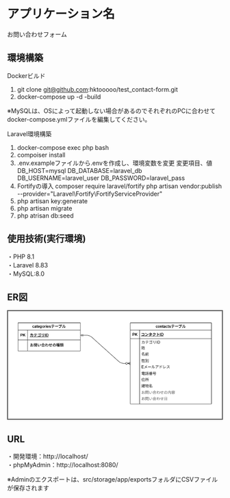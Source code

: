 # アプリケーション名
お問い合わせフォーム

## 環境構築

Dockerビルド
1. git clone git@github.com:hktooooo/test_contact-form.git
2. docker-compose up -d -build

※MySQLは、OSによって起動しない場合があるのでそれぞれのPCに合わせて docker-compose.ymlファイルを編集してください。

Laravel環境構築
1. docker-compose exec php bash
2. compoiser install
3. .env.exampleファイルから.envを作成し、環境変数を変更
    変更項目、値  
     DB_HOST=mysql
     DB_DATABASE=laravel_db
     DB_USERNAME=laravel_user
     DB_PASSWORD=laravel_pass
4. Fortifyの導入
    composer require laravel/fortify
    php artisan vendor:publish --provider="Laravel\Fortify\FortifyServiceProvider"
5. php artisan key:generate
6. php artisan migrate
7. php atrisan db:seed


## 使用技術(実行環境)
・PHP 8.1<br>
・Laravel 8.83<br>
・MySQL:8.0<br>

## ER図
![alt text](image.png)

## URL
・開発環境：http://localhost/<br>
・phpMyAdmin：http://localhost:8080/

※Adminのエクスポートは、src/storage/app/exportsフォルダにCSVファイルが保存されます
